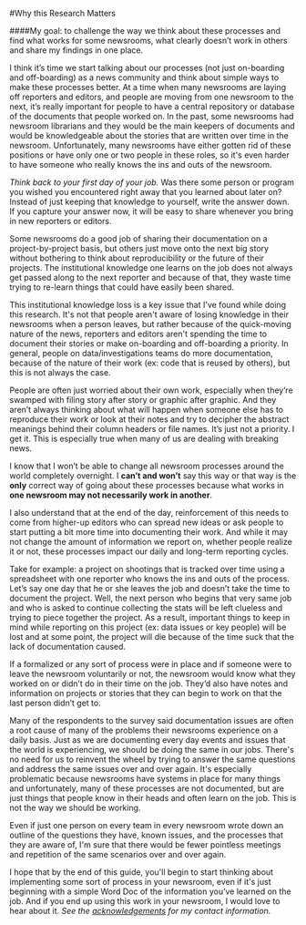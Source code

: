 #Why this Research Matters

####My goal: to challenge the way we think about these processes and find what works for some newsrooms, what clearly doesn’t work in others and share my findings in one place.


I think it’s time we start talking about our processes (not just on-boarding and off-boarding) as a news community and think about simple ways to make these processes better. At a time when many newsrooms are laying off reporters and editors, and people are moving from one newsroom to the next, it’s really important for people to have a central repository or database of the documents that people worked on. In the past, some newsrooms had newsroom librarians and they would be the main keepers of documents and would be knowledgeable about the stories that are written over time in the newsroom. Unfortunately, many newsrooms have either gotten rid of these positions or have only one or two people in these roles, so it's even harder to have someone who really knows the ins and outs of the newsroom. 

*Think back to your first day of your job.* Was there some person or program you wished you encountered right away that you learned about later on? Instead of just keeping that knowledge to yourself, write the answer down. If you capture your answer now, it will be easy to share whenever you bring in new reporters or editors.

Some newsrooms do a good job of sharing their documentation on a project-by-project basis, but others just move onto the next big story without bothering to think about reproducibility or the future of their projects. The institutional knowledge one learns on the job does not always get passed along to the next reporter and because of that, they waste time trying to re-learn things that could have easily been shared. 

This institutional knowledge loss is a key issue that I've found while doing this research. It's not that people aren't aware of losing knowledge in their newsrooms when a person leaves, but rather because of the quick-moving nature of the news, reporters and editors aren't spending the time to document their stories or make on-boarding and off-boarding a priority. In general, people on data/investigations teams do more documentation, because of the nature of their work (ex: code that is reused by others), but this is not always the case. 

People are often just worried about their own work, especially when they’re swamped with filing story after story or graphic after graphic. And they aren’t always thinking about what will happen when someone else has to reproduce their work or look at their notes and try to decipher the abstract meanings behind their column headers or file names. It’s just not a priority. I get it. This is especially true when many of us are dealing with breaking news. 

I know that I won’t be able to change all newsroom processes around the world completely overnight. I **can’t and won’t** say this way or that way is the **only** correct way of going about these processes because what works in **one newsroom may not necessarily work in another**.

I also understand that at the end of the day, reinforcement of this needs to come from higher-up editors who can spread new ideas or ask people to start putting a bit more time into documenting their work. And while it may not change the amount of information we report on, whether people realize it or not, these processes impact our daily and long-term reporting cycles.

Take for example: a project on shootings that is tracked over time using a spreadsheet with one reporter who knows the ins and outs of the process. Let’s say one day that he or she leaves the job and doesn’t take the time to document the project. Well, the next person who begins that very same job and who is asked to continue collecting the stats will be left clueless and trying to piece together the project. As a result, important things to keep in mind while reporting on this project (ex: data issues or key people) will be lost and at some point, the project will die because of the time suck that the lack of documentation caused.

If a formalized or any sort of process were in place and if someone were to leave the newsroom voluntarily or not, the newsroom would know what they worked on or didn’t do in their time on the job. They’d also have notes and information on projects or stories that they can begin to work on that the last person didn’t get to.

Many of the respondents to the survey said documentation issues are often a root cause of many of the problems their newsrooms experience on a daily basis. Just as we are documenting every day events and issues that the world is experiencing, we should be doing the same in our jobs. There's no need for us to reinvent the wheel by trying to answer the same questions and address the same issues over and over again. It's especially problematic because newsrooms have systems in place for many things and unfortunately, many of these processes are not documented, but are just things that people know in their heads and often learn on the job. This is not the way we should be working.

Even if just one person on every team in every newsroom wrote down an outline of the questions they have, known issues, and the processes that they are aware of, I'm sure that there would be fewer pointless meetings and repetition of the same scenarios over and over again.

I hope that by the end of this guide, you'll begin to start thinking about implementing some sort of process in your newsroom, even if it's just beginning with a simple Word Doc of the information you’ve learned on the job. And if you end up using this work in your newsroom, I would love to hear about it. *See the [acknowledgements](https://sandhya-k.gitbooks.io/on-boarding-off-boarding-in-newsrooms/content/acknowledgements.html#about-sandhya) for my contact information.*